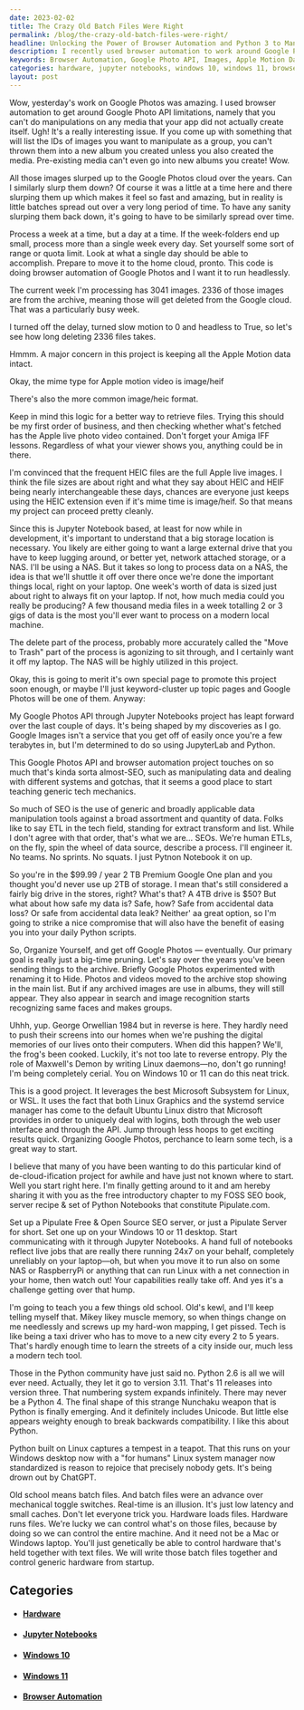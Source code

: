 ```yaml
---
date: 2023-02-02
title: The Crazy Old Batch Files Were Right
permalink: /blog/the-crazy-old-batch-files-were-right/
headline: Unlocking the Power of Browser Automation and Python 3 to Manipulate Media and Control Hardware
description: I recently used browser automation to work around Google Photo API limitations and am now attempting to slurp down all the images that have been uploaded to the cloud over the years, while keeping the Apple Motion data intact. I'm teaching people how to set up a Pipulate Free & Open Source SEO server on their Windows 10 or 11 desktop, leveraging the Microsoft Subsystem for Linux and Jupyter Notebooks. I'm also exploring how Python 3 will remain the final version of Python.
keywords: Browser Automation, Google Photo API, Images, Apple Motion Data, Pipulate Free & Open Source SEO, Windows 10, Windows 11, Microsoft Subsystem for Linux, Jupyter Notebooks, Python 3, Linux Graphics, Systemd Service Manager, Ubuntu Linux, Data Manipulation, Tech Mechanics, Real-Time, Hardware, Batch Files, Generic Hardware, Startup
categories: hardware, jupyter notebooks, windows 10, windows 11, browser automation
layout: post
---
```


Wow, yesterday's work on Google Photos was amazing. I used browser automation
to get around Google Photo API limitations, namely that you can't do
manipulations on any media that your app did not actually create itself. Ugh!
It's a really interesting issue. If you come up with something that will list
the IDs of images you want to manipulate as a group, you can't thrown them into
a new album you created unless you also created the media. Pre-existing media
can't even go into new albums you create! Wow.

All those images slurped up to the Google Photos cloud over the years. Can I
similarly slurp them down? Of course it was a little at a time here and there
slurping them up which makes it feel so fast and amazing, but in reality is
little batches spread out over a very long period of time. To have any sanity
slurping them back down, it's going to have to be similarly spread over time.

Process a week at a time, but a day at a time. If the week-folders end up
small, process more than a single week every day. Set yourself some sort of
range or quota limit. Look at what a single day should be able to accomplish.
Prepare to move it to the home cloud, pronto. This code is doing browser
automation of Google Photos and I want it to run headlessly.

The current week I'm processing has 3041 images. 2336 of those images are from
the archive, meaning those will get deleted from the Google cloud. That was a
particularly busy week.

I turned off the delay, turned slow motion to 0 and headless to True, so let's
see how long deleting 2336 files takes.

Hmmm. A major concern in this project is keeping all the Apple Motion data
intact.

Okay, the mime type for Apple motion video is image/heif

There's also the more common image/heic format.

Keep in mind this logic for a better way to retrieve files. Trying this should
be my first order of business, and then checking whether what's fetched has the
Apple live photo video contained. Don't forget your Amiga IFF lessons.
Regardless of what your viewer shows you, anything could be in there.

I'm convinced that the frequent HEIC files are the full Apple live images. I
think the file sizes are about right and what they say about HEIC and HEIF
being nearly interchangeable these days, chances are everyone just keeps using
the HEIC extension even if it's mime time is image/heif. So that means my
project can proceed pretty cleanly.

Since this is Jupyter Notebook based, at least for now while in development,
it's important to understand that a big storage location is necessary. You
likely are either going to want a large external drive that you have to keep
lugging around, or better yet, network attached storage, or a NAS. I'll be
using a NAS. But it takes so long to process data on a NAS, the idea is that
we'll shuttle it off over there once we're done the important things local,
right on your laptop. One week's worth of data is sized just about right to
always fit on your laptop. If not, how much media could you really be
producing? A few thousand media files in a week totalling 2 or 3 gigs of data
is the most you'll ever want to process on a modern local machine.

The delete part of the process, probably more accurately called the "Move to
Trash" part of the process is agonizing to sit through, and I certainly want it
off my laptop. The NAS will be highly utilized in this project.

Okay, this is going to merit it's own special page to promote this project soon
enough, or maybe I'll just keyword-cluster up topic pages and Google Photos
will be one of them. Anyway:

My Google Photos API through Jupyter Notebooks project has leapt forward over
the last couple of days. It's being shaped by my discoveries as I go. Google
Images isn't a service that you get off of easily once you're a few terabytes
in, but I'm determined to do so using JupyterLab and Python.

This Google Photos API and browser automation project touches on so much that's
kinda sorta almost-SEO, such as manipulating data and dealing with different
systems and gotchas, that it seems a good place to start teaching generic tech
mechanics.

So much of SEO is the use of generic and broadly applicable data manipulation
tools against a broad assortment and quantity of data. Folks like to say ETL in
the tech field, standing for extract transform and list. While I don't agree
with that order, that's what we are… SEOs. We're human ETLs, on the fly, spin
the wheel of data source, describe a process. I'll engineer it. No teams. No
sprints. No squats. I just Pytnon Notebook it on up.

So you're in the $99.99 / year 2 TB Premium Google One plan and you thought
you'd never use up 2TB of storage. I mean that's still considered a fairly big
drive in the stores, right? What's that? A 4TB drive is $50? But what about how
safe my data is? Safe, how? Safe from accidental data loss? Or safe from
accidental data leak? Neither' aa great option, so I'm going to strike a nice
compromise that will also have the benefit of easing you into your daily Python
scripts.

So, Organize Yourself, and get off Google Photos — eventually. Our primary goal
is really just a big-time pruning. Let's say over the years you've been sending
things to the archive. Briefly Google Photos experimented with renaming it to
Hide. Photos and videos moved to the archive stop showing in the main list. But
if any archived images are use in albums, they will still appear. They also
appear in search and image recognition starts recognizing same faces and makes
groups.

Uhhh, yup. George Orwellian 1984 but in reverse is here. They hardly need to
push their screens into our homes when we're pushing the digital memories of
our lives onto their computers. When did this happen? We'll, the frog's been
cooked. Luckily, it's not too late to reverse entropy. Ply the role of
Maxwell's Demon by writing Linux daemons—no, don't go running! I'm being
completely cerial. You on Windows 10 or 11 can do this neat trick.

This is a good project. It leverages the best Microsoft Subsystem for Linux, or
WSL. It uses the fact that both Linux Graphics and the systemd service manager
has come to the default Ubuntu Linux distro that Microsoft provides in order to
uniquely deal with logins, both through the web user interface and through the
API. Jump through less hoops to get exciting results quick. Organizing Google
Photos, perchance to learn some tech, is a great way to start.

I believe that many of you have been wanting to do this particular kind of
de-cloud-ification project for awhile and have just not known where to start.
Well you start right here. I'm finally getting around to it and am hereby
sharing it with you as the free introductory chapter to my FOSS SEO book,
server recipe & set of Python Notebooks that constitute Pipulate.com.

Set up a Pipulate Free & Open Source SEO server, or just a Pipulate Server for
short. Set one up on your Windows 10 or 11 desktop. Start communicating with it
through Jupyter Notebooks. A hand full of notebooks reflect live jobs that are
really there running 24x7 on your behalf, completely unreliably on your
laptop—oh, but when you move it to run also on some NAS or RaspberryPi or
anything that can run Linux with a net connection in your home, then watch out!
Your capabilities really take off. And yes it's a challenge getting over that
hump.

I'm going to teach you a few things old school. Old's kewl, and I'll keep
telling myself that. Mikey likey muscle memory, so when things change on me
needlessly and screws up my hard-won mapping, I get pissed. Tech is like being
a taxi driver who has to move to a new city every 2 to 5 years. That's hardly
enough time to learn the streets of a city inside our, much less a modern tech
tool.

Those in the Python community have just said no. Python 2.6 is all we will ever
need. Actually, they let it go to version 3.11. That's 11 releases into version
three. That numbering system expands infinitely. There may never be a Python 4.
The final shape of this strange Nunchaku weapon that is Python is finally
emerging.  And it definitely includes Unicode. But little else appears weighty
enough to break backwards compatibility. I like this about Python.

Python built on Linux captures a tempest in a teapot. That this runs on your
Windows desktop now with a "for humans" Linux system manager now standardized
is reason to rejoice that precisely nobody gets. It's being drown out by
ChatGPT.

Old school means batch files. And batch files were an advance over mechanical
toggle switches. Real-time is an illusion. It's just low latency and small
caches. Don't let everyone trick you. Hardware loads files. Hardware runs
files. We're lucky we can control what's on those files, because by doing so we
can control the entire machine. And it need not be a Mac or Windows laptop.
You'll just genetically be able to control hardware that's held together with
text files. We will write those batch files together and control generic
hardware from startup.


## Categories

<ul>
<li><h4><a href='/hardware/'>Hardware</a></h4></li>
<li><h4><a href='/jupyter-notebooks/'>Jupyter Notebooks</a></h4></li>
<li><h4><a href='/windows-10/'>Windows 10</a></h4></li>
<li><h4><a href='/windows-11/'>Windows 11</a></h4></li>
<li><h4><a href='/browser-automation/'>Browser Automation</a></h4></li></ul>